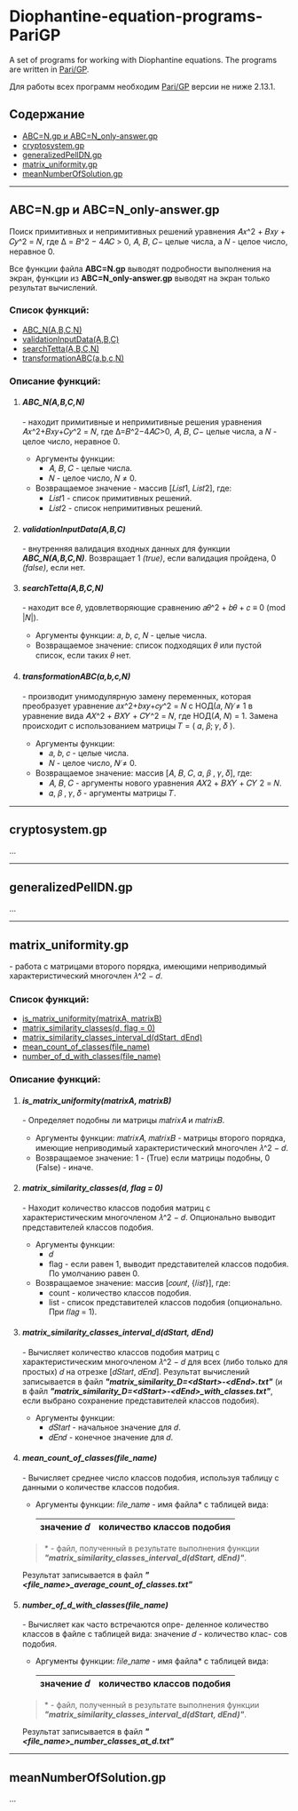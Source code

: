 # Diophantine-equation-programs-PariGP
A set of programs for working with Diophantine equations. The programs are written in [Pari/GP](https://pari.math.u-bordeaux.fr/download.html).

Для работы всех программ необходим [Pari/GP](https://pari.math.u-bordeaux.fr/download.html) версии не ниже 2.13.1.

## Содержание 
- [ABC=N.gp и ABC=N_only-answer.gp](#ABC=N)
- [cryptosystem.gp](#crypto)
- [generalizedPellDN.gp](#generalizedPellDN)
- [matrix_uniformity.gp](#matrix_uniformity)
- [meanNumberOfSolution.gp](#meanNumberOfSolution)
_____

<a name="ABC=N"><h2>ABC=N.gp и ABC=N_only-answer.gp</h2></a>
Поиск примитивных и непримитивных решений уравнения 𝐴𝑥^2 + 𝐵𝑥𝑦 + 𝐶𝑦^2 = 𝑁, где Δ = 𝐵^2 − 4𝐴𝐶 > 0, 𝐴, 𝐵, 𝐶− целые числа, а 𝑁 - целое
число, неравное 0.

Все функции файла **ABC=N.gp** выводят подробности выполнения на экран, функции из **ABC=N_only-answer.gp** выводят на экран только результат вычислений.
### Список функций:
- [ABC_N(A,B,C,N)](#ABC-N)
- [validationInputData(A,B,C)](#validationInputData(A,B,C))
- [searchTetta(A,B,C,N)](#searchTetta(A,B,C,N))
- [transformationABC(a,b,c,N)](#transformationABC(a,b,c,N))
### Описание функций:
1.  <a name="ABC-N"><h4><i>ABC_N(A,B,C,N)</i></h4></a> - находит примитивные и непримитивные решения уравнения 𝐴𝑥^2+𝐵𝑥𝑦+𝐶𝑦^2 = 𝑁, где Δ=𝐵^2−4𝐴𝐶>0, 𝐴, 𝐵, 𝐶− целые числа, а 𝑁 - целое
число, неравное 0.
    + Аргументы функции:
      + 𝐴, 𝐵, 𝐶 - целые числа.
      + 𝑁 - целое число, 𝑁 ≠ 0.
    + Возвращаемое значение - массив [𝐿𝑖𝑠𝑡1, 𝐿𝑖𝑠𝑡2], где:
      + 𝐿𝑖𝑠𝑡1 - список примитивных решений.
      + 𝐿𝑖𝑠𝑡2 - список непримитивных решений.

2. <a name="validationInputData(A,B,C)"><h4><i>validationInputData(A,B,C)</i></h4></a> - внутренняя валидация входных данных для функции ***ABC_N(A,B,C,N)***. Возвращает 1 *(true)*, если валидация пройдена, 0 *(false)*, если нет.
3. <a name="searchTetta(A,B,C,N)"><h4><i>searchTetta(A,B,C,N)</i></h4></a> - находит все 𝜃, удовлетворяющие сравнению 𝑎𝜃^2 + 𝑏𝜃 + 𝑐 ≡ 0 (mod |𝑁|).
    + Аргументы функции: 𝑎, 𝑏, 𝑐, 𝑁 - целые числа.
    + Возвращаемое значение: список подходящих 𝜃 или пустой список, если таких 𝜃 нет.
4. <a name="transformationABC(a,b,c,N)"><h4><i>transformationABC(a,b,c,N)</i></h4></a> - производит унимодулярную замену переменных, которая преобразует уравнение 𝑎𝑥^2+𝑏𝑥𝑦+𝑐𝑦^2 = 𝑁 с НОД(𝑎, 𝑁) ̸≠ 1 в уравнение вида 𝐴𝑋^2 + 𝐵𝑋𝑌 + 𝐶𝑌^2 = 𝑁, где НОД(𝐴, 𝑁) = 1. Замена происходит с использованием матрицы
𝑇 = (︃ 𝛼, 𝛽; 𝛾, 𝛿 )︃.
    + Аргументы функции:
      + 𝑎, 𝑏, 𝑐 - целые числа.
      + 𝑁 - целое число, 𝑁 ̸≠ 0.
    + Возвращаемое значение: массив [𝐴, 𝐵, 𝐶, 𝛼, 𝛽 , 𝛾, 𝛿], где:
      + 𝐴, 𝐵, 𝐶 - аргументы нового уравнения 𝐴𝑋2 + 𝐵𝑋𝑌 + 𝐶𝑌 2 = 𝑁.
      + 𝛼, 𝛽 , 𝛾, 𝛿 - аргументы матрицы 𝑇.
_____
<a name="crypto"><h2>cryptosystem.gp</h2></a> 
...
_____
<a name="generalizedPellDN"><h2>generalizedPellDN.gp</h2></a>
...
_____
<a name="matrix_uniformity"><h2>matrix_uniformity.gp</h2></a> - работа с матрицами второго порядка, имеющими неприводимый характеристический многочлен 𝜆^2 − 𝑑.
### Список функций:
- [is_matrix_uniformity(matrixA, matrixB)](#is_matrix_uniformity)
- [matrix_similarity_classes(d, flag = 0)](#matrix_similarity_classes)
- [matrix_similarity_classes_interval_d(dStart, dEnd)](#matrix_similarity_classes_interval_d)
- [mean_count_of_classes(file_name)](#mean_count_of_classes)
- [number_of_d_with_classes(file_name)](#number_of_d_with_classes)
### Описание функций:
1.  <a name="is_matrix_uniformity"><h4><i>is_matrix_uniformity(matrixA, matrixB)</i></h4></a> - Определяет подобны ли матрицы
𝑚𝑎𝑡𝑟𝑖𝑥𝐴 и 𝑚𝑎𝑡𝑟𝑖𝑥𝐵.
    + Аргументы функции: 𝑚𝑎𝑡𝑟𝑖𝑥𝐴, 𝑚𝑎𝑡𝑟𝑖𝑥𝐵 - матрицы второго порядка, имеющие неприводимый характеристический многочлен 𝜆^2 − 𝑑.
    + Возвращаемое значение: 1 - (True) если матрицы подобны, 0 (False) - иначе.
2.  <a name="matrix_similarity_classes"><h4><i>matrix_similarity_classes(d, flag = 0)</i></h4></a> - Находит количество классов подобия матриц с характеристическим многочленом 𝜆^2 − 𝑑. Опционально выводит представителей классов подобия.
    + Аргументы функции:
      + 𝑑
      + flag - если равен 1, выводит представителей классов подобия. По умолчанию равен 0.
    + Возвращаемое значение: массив [𝑐𝑜𝑢𝑛𝑡, {𝑙𝑖𝑠𝑡}], где:
      + count - количество классов подобия.
      + list - список представителей классов подобия (опционально. При 𝑓𝑙𝑎𝑔 = 1).
3. <a name="matrix_similarity_classes_interval_d"><h4><i>matrix_similarity_classes_interval_d(dStart, dEnd)</i></h4></a> - Вычисляет количество классов подобия матриц с характеристическим многочленом 𝜆^2 − 𝑑 для всех (либо только для простых) 𝑑 на отрезке [𝑑𝑆𝑡𝑎𝑟𝑡, 𝑑𝐸𝑛𝑑]. Результат вычислений записывается в файл ***"matrix_similarity_D=\<dStart\>-\<dEnd\>.txt"*** (и в файл ***"matrix_similarity_D=\<dStart\>-\<dEnd\>_with_classes.txt"***, если выбрано сохранение представителей классов подобия).
    + Аргументы функции:
      + 𝑑𝑆𝑡𝑎𝑟𝑡 - начальное значение для 𝑑.
      + 𝑑𝐸𝑛𝑑 - конечное значение для 𝑑.
4. <a name="mean_count_of_classes"><h4><i>mean_count_of_classes(file_name)</i></h4></a>  - Вычисляет среднее число классов подобия, используя таблицу с данными о количестве классов подобия.
    + Аргументы функции: 𝑓𝑖𝑙𝑒_𝑛𝑎𝑚𝑒 - имя файла* с таблицей вида: 

        | значение 𝑑  | количество классов подобия |
        | ------------- | ------------- |

    > \* - файл, полученный в результате выполнения функции ***"matrix_similarity_classes_interval_d(dStart, dEnd)"***.
    
    Результат записывается в файл ***"\<file_name\>_average_count_of_classes.txt"***

5. <a name="number_of_d_with_classes"><h4><i>number_of_d_with_classes(file_name)</i></h4></a> - Вычисляет как часто встречаются опре-
деленное количество классов в файле с таблицей вида: значение 𝑑 - количество клас-
сов подобия.
    + Аргументы функции: 𝑓𝑖𝑙𝑒_𝑛𝑎𝑚𝑒 - имя файла* с таблицей вида: 
    
        | значение 𝑑  | количество классов подобия |
        | ------------- | ------------- |
    > \* - файл, полученный в результате выполнения функции ***"matrix_similarity_classes_interval_d(dStart, dEnd)"***.
    
    Результат записывается в файл ***"<file_name>_number_classes_at_d.txt"***
_____
<a name="meanNumberOfSolution"><h2>meanNumberOfSolution.gp</h2></a>
...


